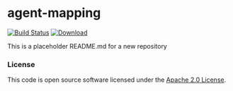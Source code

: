 
# agent-mapping

[![Build Status](https://travis-ci.org/hmrc/agent-mapping.svg?branch=master)](https://travis-ci.org/hmrc/agent-mapping) [ ![Download](https://api.bintray.com/packages/hmrc/releases/agent-mapping/images/download.svg) ](https://bintray.com/hmrc/releases/agent-mapping/_latestVersion)

This is a placeholder README.md for a new repository

### License

This code is open source software licensed under the [Apache 2.0 License]("http://www.apache.org/licenses/LICENSE-2.0.html").
    